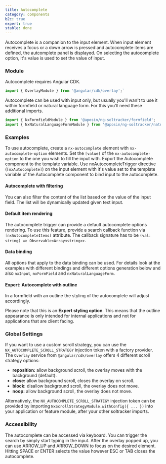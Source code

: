 ```yaml
---
title: Autocomplete
category: components
b2c: true
expert: true
stable: done
---
```


Autocomplete is a companion to the input element. When input element receives a focus or a down arrow is pressed and autocomplete items are defined, the autcomplete panel is displayed. On selecting the autocomplete option, it's value is used to set the value of input.

### Module

Autocomplete requires Angular CDK.

```ts
import { OverlayModule } from '@angular/cdk/overlay';`
```

Autocomplete can be used with input only, but usually you'll wan't to use it within formfield or natural language form. For this you'll need these additional imports.

```ts
import { NxFormfieldModule } from '@aposin/ng-soltracker/formfield';
import { NxNaturalLanguageFormModule } from '@aposin/ng-soltracker/natural-language-form';
```

### Examples

To use autocomplete, create a `nx-autocomplete` element with `nx-autocomplete-option` elements. Set the `[value]` of the `nx-autocomplete-option` to the one you wish to fill the input with. Export the Autocomplete component to the template variable. Use nxAutocompleteTrigger directive (`[nxAutocomplete]`) on the input element with it's value set to the template variable of the Autocomplete component to bind input to the autocomplete.

<!-- example(autocomplete-basic) -->

#### Autocomplete with filtering

You can also filter the content of the list based on the value of the input field. The list will be dynamically updated given text input.

<!-- example(autocomplete-filtering) -->

#### Default item rendering

The autocomplete trigger can provide a default autocomplete options rendering. To use this feature, provide a search callback function via `[nxAutocompleteItems]` attribute. The callback signature has to be `(val: string) => Observable<Array<string>>`.

<!-- example(autocomplete-default-rendering) -->

#### Data binding

All options that apply to the data binding can be used. For details look at the examples with different bindings and different options generation below and also `nxInput`, `nxFormField` and `nxNaturalLanguageForm`.

<!-- example(autocomplete-data-binding) -->

<div class="docs-expert-container">

#### Expert: Autocomplete with outline

In a formfield with an outline the styling of the autocomplete will adjust accordingly.

Please note that this is an **Expert styling option**. This means that the outline appearance is only intended for internal applications and not for applications that are client facing.

<!-- example(autocomplete-outline) -->

</div>

### Global Settings

If you want to use a custom scroll strategy, you can use the `NX_AUTOCOMPLETE_SCROLL_STRATEGY` injection token with a factory provider. The `Overlay` service from `@angular/cdk/overlay` offers 4 different scroll strategy options:

-   **reposition:** allow background scroll, the overlay moves with the background (default).
-   **close:** allow background scroll, closes the overlay on scroll.
-   **block:** disallow background scroll, the overlay does not move.
-   **noop:** allow background scroll, the overlay does not move.

<!-- example(autocomplete-scroll-strategy-provider) -->

Alternatively, the `NX_AUTOCOMPLETE_SCROLL_STRATEGY` injection token can be provided by importing `NxScrollStrategyModule.withConfig({ ... })` into your application or feature module, after your other soltracker imports.

### Accessibility

The autocomplete can be accessed via keyboard. You can trigger the search by simply start typing in the input. After the overlay popped up, you can use ARROW_UP and ARROW_DOWN to focus on the desired element. Hitting SPACE or ENTER selects the value however ESC or TAB closes the autocomplete.
